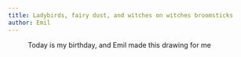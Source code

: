 ```yaml
---
title: Ladybirds, fairy dust, and witches on witches broomsticks
author: Emil
---
```

<figure>
<img src="/img/IMG_0793.jpg" alt="">
<figcaption>Today is my birthday, and Emil made this drawing for me</figcaption>
</figure>
